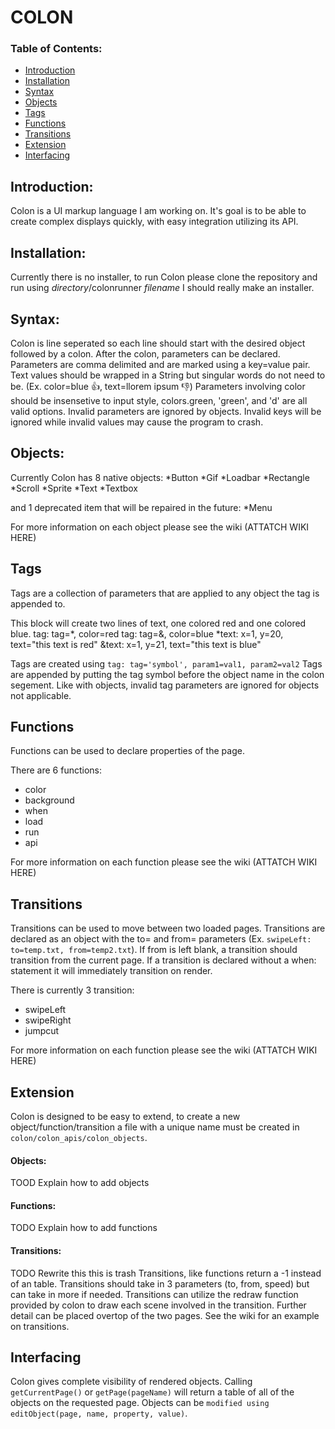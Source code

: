 # COLON

### Table of Contents:
* [Introduction](https://github.com/Trevor-Johannessen/markup#Introduction)
* [Installation](https://github.com/Trevor-Johannessen/markup#Installation)
* [Syntax](https://github.com/Trevor-Johannessen/markup#Syntax)
* [Objects](https://github.com/Trevor-Johannessen/markup#Objects)
* [Tags](https://github.com/Trevor-Johannessen/markup#Tags)
* [Functions](https://github.com/Trevor-Johannessen/markup#Functions)
* [Transitions](https://github.com/Trevor-Johannessen/markup#Transitions)
* [Extension](https://github.com/Trevor-Johannessen/markup#Extension)
* [Interfacing](https://github.com/Trevor-Johannessen/markup#Interfacing)


## Introduction:

Colon is a UI markup language I am working on. It's goal is to be able to create complex displays quickly, with easy integration utilizing its API.


## Installation:

Currently there is no installer, to run Colon please clone the repository and run using *directory*/colonrunner *filename*
I should really make an installer.


## Syntax:

Colon is line seperated so each line should start with the desired object followed by a colon. After the colon, parameters can be declared. Parameters are comma delimited and are marked using a key=value pair. Text values should be wrapped in a String but singular words do not need to be. (Ex. color=blue 👍, text=llorem ipsum 👎) Parameters involving color should be insensetive to input style, colors.green, 'green', and 'd' are all valid options. Invalid parameters are ignored by objects. Invalid keys will be ignored while invalid values may cause the program to crash.


## Objects:

Currently Colon has 8 native objects:
 *Button
 *Gif
 *Loadbar
 *Rectangle
 *Scroll
 *Sprite
 *Text
 *Textbox

and 1 deprecated item that will be repaired in the future:
 *Menu

For more information on each object please see the wiki (ATTATCH WIKI HERE)


## Tags

Tags are a collection of parameters that are applied to any object the tag is appended to. 

This block will create two lines of text, one colored red and one colored blue.
	tag: tag=*, color=red
	tag: tag=&, color=blue
	*text: x=1, y=20, text="this text is red"
	&text: x=1, y=21, text="this text is blue"

Tags are created using `tag: tag='symbol', param1=val1, param2=val2`
Tags are appended by putting the tag symbol before the object name in the colon segement. 
Like with objects, invalid tag parameters are ignored for objects not applicable. 


## Functions

Functions can be used to declare properties of the page. 

There are 6 functions: 
 * color 
 * background 
 * when 
 * load
 * run
 * api

For more information on each function please see the wiki (ATTATCH WIKI HERE)

## Transitions
Transitions can be used to move between two loaded pages. Transitions are declared as an object with the to= and from= parameters (Ex. `swipeLeft: to=temp.txt, from=temp2.txt`). If from is left blank, a transition should transition from the current page. If a transition is declared without a when: statement it will immediately transition on render.

There is currently 3 transition:
 * swipeLeft
 * swipeRight
 * jumpcut

For more information on each function please see the wiki (ATTATCH WIKI HERE)


## Extension

Colon is designed to be easy to extend, to create a new object/function/transition a file with a unique name must be created in `colon/colon_apis/colon_objects`. 

#### Objects:
TOOD Explain how to add objects

#### Functions:
TODO Explain how to add functions

#### Transitions:
TODO Rewrite this this is trash
Transitions, like functions return a -1 instead of an table. Transitions should take in 3 parameters (to, from, speed) but can take in more if needed. Transitions can utilize the redraw function provided by colon to draw each scene involved in the transition. Further detail can be placed overtop of the two pages. See the wiki for an example on transitions.


## Interfacing
Colon gives complete visibility of rendered objects. Calling `getCurrentPage()` or `getPage(pageName)` will return a table of all of the objects on the requested page. Objects can be `modified using editObject(page, name, property, value)`.
